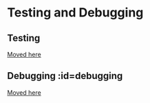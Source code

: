 # Testing and Debugging

## Testing

[Moved here](faq_misc.md#testing)

## Debugging :id=debugging

[Moved here](faq_debug.md#debugging)
